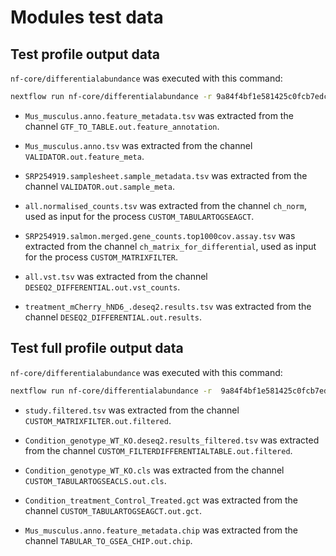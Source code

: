 # Modules test data

## Test profile output data

`nf-core/differentialabundance` was executed with this command:

```bash
nextflow run nf-core/differentialabundance -r 9a84f4bf1e581425c0fcb7edcec772998265eeb1 -latest -profile docker,test --outdir results
```

- `Mus_musculus.anno.feature_metadata.tsv` was extracted from the channel `GTF_TO_TABLE.out.feature_annotation`.

- `Mus_musculus.anno.tsv` was extracted from the channel `VALIDATOR.out.feature_meta`.

- `SRP254919.samplesheet.sample_metadata.tsv` was extracted from the channel `VALIDATOR.out.sample_meta`.

- `all.normalised_counts.tsv` was extracted from the channel `ch_norm`, used as input for the process `CUSTOM_TABULARTOGSEAGCT`.

- `SRP254919.salmon.merged.gene_counts.top1000cov.assay.tsv` was extracted from the channel `ch_matrix_for_differential`, used as input for the process `CUSTOM_MATRIXFILTER`.

- `all.vst.tsv` was extracted from the channel `DESEQ2_DIFFERENTIAL.out.vst_counts`.

- `treatment_mCherry_hND6_.deseq2.results.tsv` was extracted from the channel `DESEQ2_DIFFERENTIAL.out.results`.



## Test full profile output data

`nf-core/differentialabundance` was executed with this command:

```bash
nextflow run nf-core/differentialabundance -r  9a84f4bf1e581425c0fcb7edcec772998265eeb1  -profile docker,test_full --outdir results
```

- `study.filtered.tsv` was extracted from the channel `CUSTOM_MATRIXFILTER.out.filtered`.

- `Condition_genotype_WT_KO.deseq2.results_filtered.tsv` was extracted from the channel `CUSTOM_FILTERDIFFERENTIALTABLE.out.filtered`.

- `Condition_genotype_WT_KO.cls` was extracted from the channel `CUSTOM_TABULARTOGSEACLS.out.cls`.

- `Condition_treatment_Control_Treated.gct` was extracted from the channel `CUSTOM_TABULARTOGSEAGCT.out.gct`.

- `Mus_musculus.anno.feature_metadata.chip` was extracted from the channel `TABULAR_TO_GSEA_CHIP.out.chip`.
